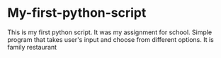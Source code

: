 # My-first-python-script
This is my first python script. It was my assignment for school.
Simple program that takes user's input and choose from different options.
It is family restaurant
